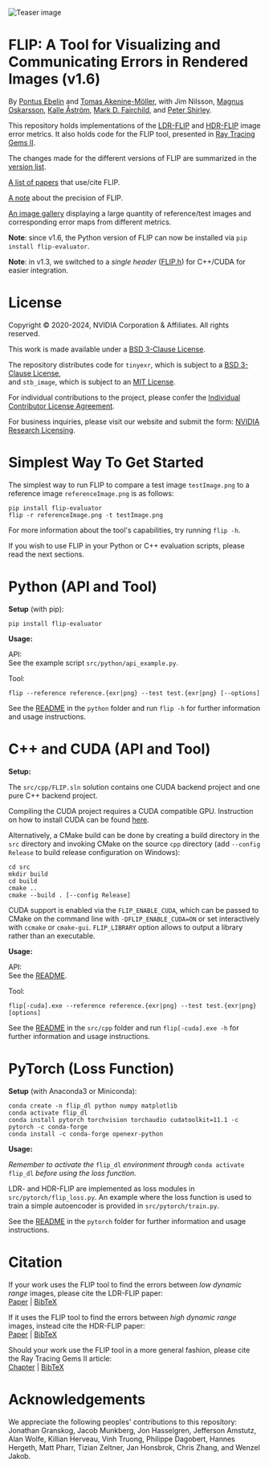 ![Teaser image](images/teaser.png "Teaser image")

# FLIP: A Tool for Visualizing and Communicating Errors in Rendered Images (v1.6)

By
[Pontus Ebelin](https://research.nvidia.com/person/pontus-ebelin)
and
[Tomas Akenine-Möller](https://research.nvidia.com/person/tomas-akenine-m%C3%B6ller),
with
Jim Nilsson,
[Magnus Oskarsson](https://www1.maths.lth.se/matematiklth/personal/magnuso/),
[Kalle Åström](https://www.maths.lu.se/staff/kalleastrom/),
[Mark D. Fairchild](https://www.rit.edu/directory/mdfpph-mark-fairchild),
and
[Peter Shirley](https://research.nvidia.com/person/peter-shirley).

This repository holds implementations of the [LDR-FLIP](https://research.nvidia.com/publication/2020-07_FLIP)
and [HDR-FLIP](https://research.nvidia.com/publication/2021-05_HDR-FLIP) image error metrics.
It also holds code for the FLIP tool, presented in [Ray Tracing Gems II](https://www.realtimerendering.com/raytracinggems/rtg2/index.html).

The changes made for the different versions of FLIP are summarized in the [version list](https://github.com/NVlabs/flip/blob/main/misc/versionList.md).

[A list of papers](https://github.com/NVlabs/flip/blob/main/misc/papersUsingFLIP.md) that use/cite FLIP.

[A note](https://github.com/NVlabs/flip/blob/main/misc/precision.md) about the precision of FLIP.

[An image gallery](https://research.nvidia.com/node/3525) displaying a large quantity of reference/test images and corresponding error maps from
different metrics.

**Note**: since v1.6, the Python version of FLIP can now be installed via `pip install flip-evaluator`.

**Note**: in v1.3, we switched to a *single header* ([FLIP.h](src/cpp/FLIP.h)) for C++/CUDA for easier integration.

# License

Copyright © 2020-2024, NVIDIA Corporation & Affiliates. All rights reserved.

This work is made available under a [BSD 3-Clause License](LICENSE).

The repository distributes code for `tinyexr`, which is subject to a [BSD 3-Clause License](https://github.com/NVlabs/flip/blob/main/misc/LICENSE-third-party.md#bsd-3-clause-license),<br>
and `stb_image`, which is subject to an [MIT License](https://github.com/NVlabs/flip/blob/main/misc/LICENSE-third-party.md#mit-license).

For individual contributions to the project, please confer the [Individual Contributor License Agreement](https://github.com/NVlabs/flip/blob/main/misc/CLA.md).

For business inquiries, please visit our website and submit the form: [NVIDIA Research Licensing](https://www.nvidia.com/en-us/research/inquiries/).

# Simplest Way To Get Started
The simplest way to run FLIP to compare a test image `testImage.png` to a reference image `referenceImage.png` is as follows:
```
pip install flip-evaluator
flip -r referenceImage.png -t testImage.png
```
For more information about the tool's capabilities, try running `flip -h`.

If you wish to use FLIP in your Python or C++ evaluation scripts, please read the next sections.

# Python (API and Tool)
**Setup** (with pip):
```
pip install flip-evaluator
```

**Usage:**<br>

API:<br>
See the example script `src/python/api_example.py`.

Tool:
```
flip --reference reference.{exr|png} --test test.{exr|png} [--options]
```

See the [README](https://github.com/NVlabs/flip/blob/main/src/python/README.md) in the `python` folder and run `flip -h` for further information and usage instructions.

# C++ and CUDA (API and Tool)
**Setup:**

The `src/cpp/FLIP.sln` solution contains one CUDA backend project and one pure C++ backend project.

Compiling the CUDA project requires a CUDA compatible GPU. Instruction on how to install CUDA can be found [here](https://docs.nvidia.com/cuda/cuda-installation-guide-microsoft-windows/index.html).

Alternatively, a CMake build can be done by creating a build directory in the `src` directory and invoking CMake on the source `cpp` directory (add `--config Release` to build release configuration on Windows):

```
cd src
mkdir build
cd build
cmake ..
cmake --build . [--config Release]
```

CUDA support is enabled via the `FLIP_ENABLE_CUDA`, which can be passed to CMake on the command line with
`-DFLIP_ENABLE_CUDA=ON` or set interactively with `ccmake` or `cmake-gui`.
`FLIP_LIBRARY` option allows to output a library rather than an executable.

**Usage:**<br>

API:<br>
See the [README](https://github.com/NVlabs/flip/blob/main/src/cpp/README.md).

Tool:
```
flip[-cuda].exe --reference reference.{exr|png} --test test.{exr|png} [options]
```

See the [README](https://github.com/NVlabs/flip/blob/main/src/cpp/README.md) in the `src/cpp` folder and run `flip[-cuda].exe -h` for further information and usage instructions.

# PyTorch (Loss Function)
**Setup** (with Anaconda3 or Miniconda):
```
conda create -n flip_dl python numpy matplotlib
conda activate flip_dl
conda install pytorch torchvision torchaudio cudatoolkit=11.1 -c pytorch -c conda-forge
conda install -c conda-forge openexr-python
```

**Usage:**

*Remember to activate the* `flip_dl` *environment through* `conda activate flip_dl` *before using the loss function.*

LDR- and HDR-FLIP are implemented as loss modules in `src/pytorch/flip_loss.py`. An example where the loss function is used to train a simple autoencoder is provided in `src/pytorch/train.py`.

See the [README](https://github.com/NVlabs/flip/blob/main/src/pytorch/README.md) in the `pytorch` folder for further information and usage instructions.

# Citation
If your work uses the FLIP tool to find the errors between *low dynamic range* images,
please cite the LDR-FLIP paper:<br>
[Paper](https://research.nvidia.com/publication/2020-07_FLIP) | [BibTeX](https://github.com/NVlabs/flip/blob/main/misc/LDRFLIP.txt)

If it uses the FLIP tool to find the errors between *high dynamic range* images,
instead cite the HDR-FLIP paper:<br>
[Paper](https://research.nvidia.com/publication/2021-05_HDR-FLIP) | [BibTeX](https://github.com/NVlabs/flip/blob/main/misc/HDRFLIP.txt)

Should your work use the FLIP tool in a more general fashion, please cite the Ray Tracing Gems II article:<br>
[Chapter](https://link.springer.com/chapter/10.1007%2F978-1-4842-7185-8_19) | [BibTeX](https://github.com/NVlabs/flip/blob/main/misc/FLIP.txt)

# Acknowledgements
We appreciate the following peoples' contributions to this repository:
Jonathan Granskog, Jacob Munkberg, Jon Hasselgren, Jefferson Amstutz, Alan Wolfe, Killian Herveau, Vinh Truong, Philippe Dagobert, Hannes Hergeth, Matt Pharr, Tizian Zeltner, Jan Honsbrok, Chris Zhang, and Wenzel Jakob.
